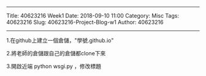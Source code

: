 ---
Title: 40623216 Week1
Date: 2018-09-10 11:00
Category: Misc
Tags: 40623216
Slug: 40623216-Project-Blog-w1
Author: 40623216



<!-- PELICAN_END_SUMMARY -->


----

1.在github上建立一個倉儲，"學號.github.io"

2.將老師的倉儲跟自己的倉儲都clone下來

3.開啟近端 python wsgi.py ，修改標題

